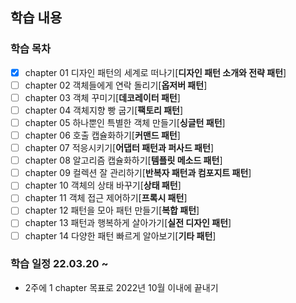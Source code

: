 
## 학습 내용 

### 학습 목차
- [x] chapter 01 디자인 패턴의 세계로 떠나기[**디자인 패턴 소개와 전략 패턴**]
- [ ] chapter 02 객체들에게 연락 돌리기[**옵저버 패턴**]
- [ ] chapter 03 객체 꾸미기[**데코레이터 패턴**]
- [ ] chapter 04 객체지향 빵 굽기[**팩토리 패턴**]
- [ ] chapter 05 하나뿐인 특별한 객체 만들기[**싱글턴 패턴**]
- [ ] chapter 06 호출 캡슐화하기[**커맨드 패턴**]
- [ ] chapter 07 적응시키기[**어댑터 패턴과 퍼사드 패턴**]
- [ ] chapter 08 알고리즘 캡슐화하기[**템플릿 메소드 패턴**]
- [ ] chapter 09 컬렉션 잘 관리하기[**반복자 패턴과 컴포지트 패턴**]
- [ ] chapter 10 객체의 상태 바꾸기[**상태 패턴**]
- [ ] chapter 11 객체 접근 제어하기[**프록시 패턴**]
- [ ] chapter 12 패턴을 모아 패턴 만들기[**복합 패턴**]
- [ ] chapter 13 패턴과 행복하게 살아가기[**실전 디자인 패턴**]
- [ ] chapter 14 다양한 패턴 빠르게 알아보기[**기타 패턴**]

### 학습 일정 22.03.20 ~  
- 2주에 1 chapter 목표로 2022년 10월 이내에 끝내기 